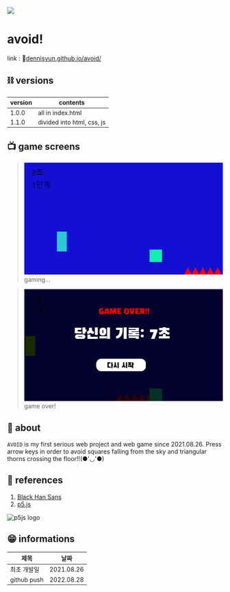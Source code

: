 <img src="https://img.shields.io/badge/version-1.1.0-red" />

# avoid!
link : 🔗[dennisyun.github.io/avoid/](dennisyun.github.io/avoid/)

## ⛓ versions
|version|contents|
|---|---|
|1.0.0|all in index.html|
|1.1.0|divided into html, css, js|

## 📺 game screens
> ![gaming...](.github/gaming.png)
> gaming...

> ![game over!](.github/game%20over.png)
> game over!

## 🎇 about
`AVOID` is my first serious web project and web game since 2021.08.26. Press arrow keys in order to avoid squares falling from the sky and triangular thorns crossing the floor!!(●'◡'●)

## 🔎 references
1. [Black Han Sans](https://fonts.googleapis.com/css2?family=Black+Han+Sans&display=swap)
2. [p5.js](https://p5js.org/)

![p5js logo](https://p5js.org/assets/img/p5js.svg)

## 😁 informations
|제목|날짜|
|------|---|
|최초 개발일|2021.08.26|
|github push|2022.08.28|